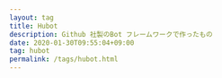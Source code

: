 ```yaml
---
layout: tag
title: Hubot
description: Github 社製のBot フレームワークで作ったもの
date: 2020-01-30T09:55:04+09:00
tag: hubot
permalink: /tags/hubot.html
---
```

